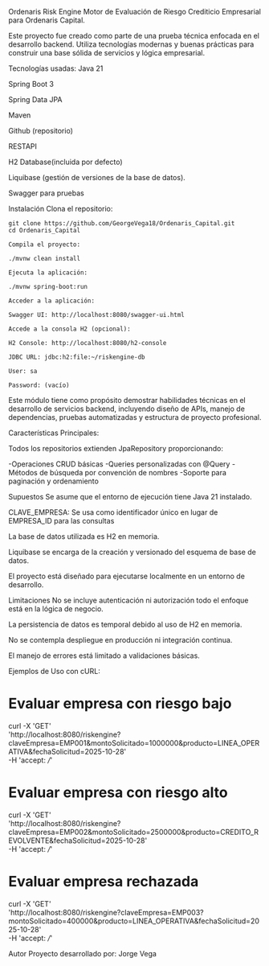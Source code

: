 Ordenaris Risk Engine
Motor de Evaluación de Riesgo Crediticio Empresarial para Ordenaris Capital.

Este proyecto fue creado como parte de una prueba técnica enfocada en el desarrollo backend. Utiliza tecnologías modernas y buenas prácticas para construir una base sólida de servicios y lógica empresarial.


Tecnologías usadas:
Java 21

Spring Boot 3

Spring Data JPA

Maven

Github (repositorio)

RESTAPI

H2 Database(incluida por defecto)

Liquibase (gestión de versiones de la base de datos).

Swagger para pruebas

Instalación Clona el repositorio:

    git clone https://github.com/GeorgeVega18/Ordenaris_Capital.git
    cd Ordenaris_Capital
    
    Compila el proyecto:
    
    ./mvnw clean install
    
    Ejecuta la aplicación:
    
    ./mvnw spring-boot:run
    
    Acceder a la aplicación:
    
    Swagger UI: http://localhost:8080/swagger-ui.html
    
    Accede a la consola H2 (opcional):
    
    H2 Console: http://localhost:8080/h2-console
    
    JDBC URL: jdbc:h2:file:~/riskengine-db
    
    User: sa
    
    Password: (vacío)
    

Este módulo tiene como propósito demostrar habilidades técnicas en el desarrollo de servicios backend, incluyendo diseño de APIs, manejo de dependencias, pruebas automatizadas y estructura de proyecto profesional.

Características Principales:

Todos los repositorios extienden JpaRepository proporcionando:

-Operaciones CRUD básicas
-Queries personalizadas con @Query
-Métodos de búsqueda por convención de nombres
-Soporte para paginación y ordenamiento


Supuestos
Se asume que el entorno de ejecución tiene Java 21 instalado.

CLAVE_EMPRESA: Se usa como identificador único en lugar de EMPRESA_ID para las consultas

La base de datos utilizada es H2 en memoria.

Liquibase se encarga de la creación y versionado del esquema de base de datos.

El proyecto está diseñado para ejecutarse localmente en un entorno de desarrollo.

Limitaciones
No se incluye autenticación ni autorización todo el enfoque está en la lógica de negocio.

La persistencia de datos es temporal debido al uso de H2 en memoria.

No se contempla despliegue en producción ni integración continua.

El manejo de errores está limitado a validaciones básicas.


Ejemplos de Uso con cURL:

# Evaluar empresa con riesgo bajo

curl -X 'GET' \
  'http://localhost:8080/riskengine?claveEmpresa=EMP001&montoSolicitado=1000000&producto=LINEA_OPERATIVA&fechaSolicitud=2025-10-28' \
  -H 'accept: */*'

# Evaluar empresa con riesgo alto
curl -X 'GET' \
  'http://localhost:8080/riskengine?claveEmpresa=EMP002&montoSolicitado=2500000&producto=CREDITO_REVOLVENTE&fechaSolicitud=2025-10-28' \
  -H 'accept: */*'

# Evaluar empresa rechazada
curl -X 'GET' \
  'http://localhost:8080/riskengine?claveEmpresa=EMP003?montoSolicitado=400000&producto=LINEA_OPERATIVA&fechaSolicitud=2025-10-28' \
  -H 'accept: */*'




Autor Proyecto desarrollado por: Jorge Vega